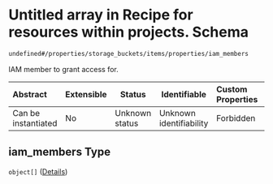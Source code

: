 # Untitled array in Recipe for resources within projects. Schema

```txt
undefined#/properties/storage_buckets/items/properties/iam_members
```

IAM member to grant access for.


| Abstract            | Extensible | Status         | Identifiable            | Custom Properties | Additional Properties | Access Restrictions | Defined In                                                              |
| :------------------ | ---------- | -------------- | ----------------------- | :---------------- | --------------------- | ------------------- | ----------------------------------------------------------------------- |
| Can be instantiated | No         | Unknown status | Unknown identifiability | Forbidden         | Allowed               | none                | [resources.schema.json\*](resources.schema.json "open original schema") |

## iam_members Type

`object[]` ([Details](resources-properties-storage_buckets-items-properties-iam_members-items.md))
